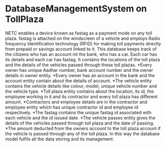 # DatabaseManagementSystem on TollPlaza

NETC enables a device known as fastag as a payment mode on any toll plaza. fastag is attached on the windscreen of a vehicle and employs Radio frequency Identification technology (RFID) for making toll payments directly from prepaid or savings account linked to it. This database keeps track of the citizens who has an account int the bank, who has a car. Each car has its details and each car has fastag. It contains the locations of the toll plaza and the details of the vehicles passed through these toll plazas.
*Every owner has unique Aadhar number, bank account number and the owner details in owner entity.
*Every owner has an account in the bank and the account entity contain about the details of account.
*The vehicle entity contains the vehicle details like colour, model, unique vehicle number and the vehicle type.
*Toll plaza entity contains about the location, its id, the employee working in it and its contractor and every toll plaza has different amount.
*Contractors and employee details are in the contractor and employee entity which has unique contractor id and employee id respectively.
*The fastag contains the unique fastag id associated with each vehicle and the id issued date.
*The vehicle passes entity gives the details of the vehicles passed through toll plaza and the date of passing.
*The amount deducted from the owners account to the toll plaza account if the vehicle is passed
 through any of the toll plaza.
In this way the database model fulfils all the data storing and its management.

